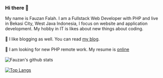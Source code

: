 ### Hi there 👋 
My name is Fauzan Falah. I am a Fullstack Web Developer with PHP and live in Bekasi City, West Java Indonesia, I focus on website and application development. My hobby in IT is likes about new things about coding.
<br>
<br>
:pencil: I like blogging as well. You can read [my blog](https://www.codekop.com/).
<br>
<br>
:construction_worker: I am looking for new PHP remote work. My resume is [online](https://fauzan.codekop.com/)
<br>
<br>
![Fauzan's github stats](https://github-readme-stats.vercel.app/api?username=fauzan1892&count_private=true&show_icons=true&theme=radical)
<br>
<br>
[![Top Langs](https://github-readme-stats.vercel.app/api/top-langs/?username=fauzan1892)](https://github.com/anuraghazra/github-readme-stats)

